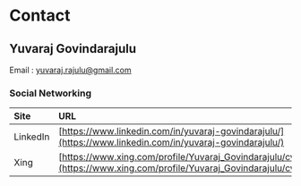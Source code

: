# Contact

## Yuvaraj Govindarajulu
Email : yuvaraj.rajulu@gmail.com 

### Social Networking
| Site | URL |
|:------|:------------|
| LinkedIn | [https://www.linkedin.com/in/yuvaraj-govindarajulu/](https://www.linkedin.com/in/yuvaraj-govindarajulu/) |
| Xing | [https://www.xing.com/profile/Yuvaraj_Govindarajulu/cv](https://www.xing.com/profile/Yuvaraj_Govindarajulu/cv) |
